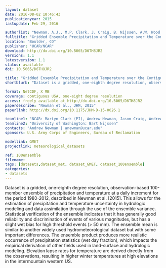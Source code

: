 ```yaml
---
layout: dataset
date: 2016-08-02 10:46:43
publicationyear: 2015
lastupdate: Feb 29, 2016

authorlist: "Newman, A.J., M.P. Clark, J. Craig, B. Nijssen, A.W. Wood, and E.D. Gutmann"
fulltitle: "Gridded Ensemble Precipitation and Temperature over the Contiguous United States"
location: "Boulder, CO"
publisher: "UCAR/NCAR"
download: http://dx.doi.org/10.5065/D6TH8JR2
versions: 1.1
latestversion: 1.1
status: available
doi: 10.5065/D6TH8JR2

title: "Gridded Ensemble Precipitation and Temperature over the Contiguous U.S."
shortblurb: "Dataset is a gridded, one-eighth degree resolution, observation-based 100-member ensemble of precipitation and temperature at a daily increment for the period 1980-2012, described in Newman et al. [2015]. This allows for the estimation of precipitation and temperature uncertainty in hydrologic modeling and data assimilation through the use of the ensemble variance. Statistical verification of the ensemble indicates that it has generally good reliability and discrimination of events of various magnitudes, but has a slight wet bias for high threshold events (> 50 mm). The ensemble mean is similar to another widely used hydrometeorological dataset but with some important differences. The ensemble product produces more realistic occurrence of precipitation statistics (wet day fraction), which impacts the empirical derivation of other fields used in land-surface and hydrologic modeling. Elevation lapse rates for temperature are derived directly from the observations, resulting in higher winter temperatures at high elevations in the intermountain western US."

format: NetCDF, X MB
coverage: contiguous USA, one-eight degree resolution
access: freely available at http://dx.doi.org/10.5065/D6TH8JR2
paperdescribe: "Newman et al., JHM, 2015"
paperlink: http://dx.doi.org/10.1175/JHM-D-15-0026.1

teamline1: "NCAR: Martyn Clark (PI), Andrew Newman, Jason Craig, Andrew Wood, Ethan Gutmann"
teamline2: "University of Washington: Bart Nijssen"
contacts: "Andrew Newman | anewman@ucar.edu"
sponsors: U.S. Army Corps of Engineers, Bureau of Reclamation

modellink: GMET
projectlink: meteorological_datasets

ref: 100ensemble
filename:
tags: [datasets,dataset_met, dataset_GMET, dataset_100ensemble]
categories:
- datasets
---
```


Dataset is a gridded, one-eighth degree resolution, observation-based 100-member ensemble of precipitation and temperature at a daily increment for the period 1980-2012, described in Newman et al. [2015]. This allows for the estimation of precipitation and temperature uncertainty in hydrologic modeling and data assimilation through the use of the ensemble variance. Statistical verification of the ensemble indicates that it has generally good reliability and discrimination of events of various magnitudes, but has a slight wet bias for high threshold events (> 50 mm). The ensemble mean is similar to another widely used hydrometeorological dataset but with some important differences. The ensemble product produces more realistic occurrence of precipitation statistics (wet day fraction), which impacts the empirical derivation of other fields used in land-surface and hydrologic modeling. Elevation lapse rates for temperature are derived directly from the observations, resulting in higher winter temperatures at high elevations in the intermountain western US.
